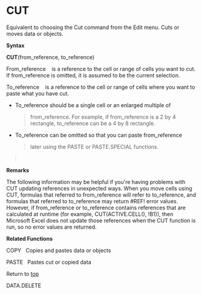 CUT
===

Equivalent to choosing the Cut command from the Edit menu. Cuts or moves
data or objects.

**Syntax**

**CUT**(from\_reference, to\_reference)

From\_reference    is a reference to the cell or range of cells you want
to cut. If from\_reference is omitted, it is assumed to be the current
selection.

To\_reference    is a reference to the cell or range of cells where you
want to paste what you have cut.

-   To\_reference should be a single cell or an enlarged multiple of
    > from\_reference. For example, if from\_reference is a 2 by 4
    > rectangle, to\_reference can be a 4 by 8 rectangle.

-   To\_reference can be omitted so that you can paste from\_reference
    > later using the PASTE or PASTE.SPECIAL functions.

>  

**Remarks**

The following information may be helpful if you\'re having problems with
CUT updating references in unexpected ways. When you move cells using
CUT, formulas that referred to from\_reference will refer to
to\_reference, and formulas that referred to to\_reference may return
\#REF! error values. However, if from\_reference or to\_reference
contains references that are calculated at runtime (for example,
CUT(ACTIVE.CELL(), !B1)), then Microsoft Excel does not update those
references when the CUT function is run, so no error values are
returned.

**Related Functions**

COPY   Copies and pastes data or objects

PASTE   Pastes cut or copied data

Return to [top](#A)

DATA.DELETE
